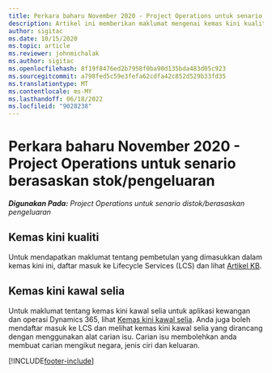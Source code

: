 ```yaml
---
title: Perkara baharu November 2020 - Project Operations untuk senario berasaskan stok/pengeluaran
description: Artikel ini memberikan maklumat mengenai kemas kini kualiti yang tersedia dalam keluaran November 2020 Operasi Projek untuk senario berasaskan pengeluaran stok.
author: sigitac
ms.date: 10/15/2020
ms.topic: article
ms.reviewer: johnmichalak
ms.author: sigitac
ms.openlocfilehash: 8f19f8476ed2b7958f0ba90d135bda483d05c923
ms.sourcegitcommit: a798fed5c59e3fefa62cdfa42c852d529b33fd35
ms.translationtype: MT
ms.contentlocale: ms-MY
ms.lasthandoff: 06/18/2022
ms.locfileid: "9028238"
---
```

# <a name="whats-new-november-2020---project-operations-for-stockedproduction-based-scenarios"></a>Perkara baharu November 2020 - Project Operations untuk senario berasaskan stok/pengeluaran

_**Digunakan Pada:** Project Operations untuk senario distok/berasaskan pengeluaran_

## <a name="quality-updates"></a>Kemas kini kualiti

Untuk mendapatkan maklumat tentang pembetulan yang dimasukkan dalam kemas kini ini, daftar masuk ke Lifecycle Services (LCS) dan lihat [Artikel KB](https://fix.lcs.dynamics.com/Issue/Details?bugId=488609&amp;dbType=3&amp;qc=8251e8e1d5e2386de850599926c1adc3fec8e2ba25308036d22cdfe0a1c28fc7).

## <a name="regulatory-updates"></a>Kemas kini kawal selia

Untuk maklumat tentang kemas kini kawal selia untuk aplikasi kewangan dan operasi Dynamics 365, lihat [Kemas kini kawal selia](/dynamics365/finance/localizations/regulatory-updates). Anda juga boleh mendaftar masuk ke LCS dan melihat kemas kini kawal selia yang dirancang dengan menggunakan alat carian isu. Carian isu membolehkan anda membuat carian mengikut negara, jenis ciri dan keluaran.


[!INCLUDE[footer-include](../../includes/footer-banner.md)]